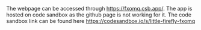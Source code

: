 The webpage can be accessed through https://fxomq.csb.app/.
The app is hosted on code sandbox as the github page is not working for it.
The code sandbox link can be found here https://codesandbox.io/s/little-firefly-fxomq
